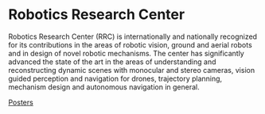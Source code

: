 # Robotics Research Center

Robotics Research Center (RRC) is internationally and nationally recognized for its contributions in the areas of robotic vision, ground and aerial robots and in design of novel robotic mechanisms. The center has significantly advanced the state of the art in the areas of understanding and reconstructing dynamic scenes with monocular and stereo cameras, vision guided perception and navigation for drones, trajectory planning, mechanism design and autonomous navigation in general.

[Posters](https://photos.app.goo.gl/nkAJC4mfjyguZyLQ7)

